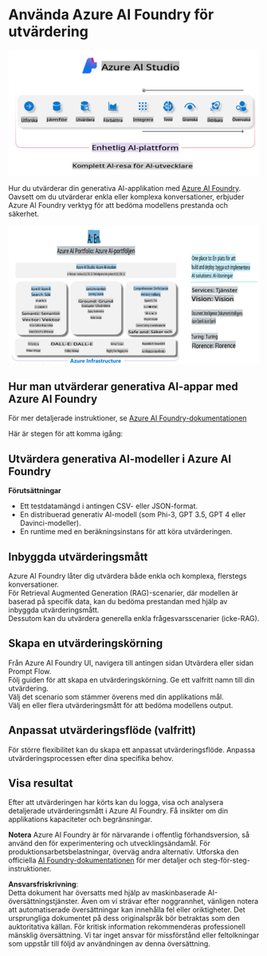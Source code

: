 # **Använda Azure AI Foundry för utvärdering**

![aistudo](../../../../../translated_images/AIFoundry.61da8c74bccc0241ce9a4cb53a170912245871de9235043afcb796ccbc076fdc.sv.png)

Hur du utvärderar din generativa AI-applikation med [Azure AI Foundry](https://ai.azure.com?WT.mc_id=aiml-138114-kinfeylo). Oavsett om du utvärderar enkla eller komplexa konversationer, erbjuder Azure AI Foundry verktyg för att bedöma modellens prestanda och säkerhet.

![aistudo](../../../../../translated_images/AIPortfolio.5aaa2b25e9157624a4542fe041d66a96a1c1ec6007e4e5aadd926c6ec8ce18b3.sv.png)

## Hur man utvärderar generativa AI-appar med Azure AI Foundry
För mer detaljerade instruktioner, se [Azure AI Foundry-dokumentationen](https://learn.microsoft.com/azure/ai-studio/how-to/evaluate-generative-ai-app?WT.mc_id=aiml-138114-kinfeylo)

Här är stegen för att komma igång:

## Utvärdera generativa AI-modeller i Azure AI Foundry

**Förutsättningar**

- Ett testdatamängd i antingen CSV- eller JSON-format.
- En distribuerad generativ AI-modell (som Phi-3, GPT 3.5, GPT 4 eller Davinci-modeller).
- En runtime med en beräkningsinstans för att köra utvärderingen.

## Inbyggda utvärderingsmått

Azure AI Foundry låter dig utvärdera både enkla och komplexa, flerstegs konversationer.  
För Retrieval Augmented Generation (RAG)-scenarier, där modellen är baserad på specifik data, kan du bedöma prestandan med hjälp av inbyggda utvärderingsmått.  
Dessutom kan du utvärdera generella enkla frågesvarsscenarier (icke-RAG).

## Skapa en utvärderingskörning

Från Azure AI Foundry UI, navigera till antingen sidan Utvärdera eller sidan Prompt Flow.  
Följ guiden för att skapa en utvärderingskörning. Ge ett valfritt namn till din utvärdering.  
Välj det scenario som stämmer överens med din applikations mål.  
Välj en eller flera utvärderingsmått för att bedöma modellens output.

## Anpassat utvärderingsflöde (valfritt)

För större flexibilitet kan du skapa ett anpassat utvärderingsflöde. Anpassa utvärderingsprocessen efter dina specifika behov.

## Visa resultat

Efter att utvärderingen har körts kan du logga, visa och analysera detaljerade utvärderingsmått i Azure AI Foundry. Få insikter om din applikations kapaciteter och begränsningar.

**Notera** Azure AI Foundry är för närvarande i offentlig förhandsversion, så använd den för experimentering och utvecklingsändamål. För produktionsarbetsbelastningar, överväg andra alternativ. Utforska den officiella [AI Foundry-dokumentationen](https://learn.microsoft.com/azure/ai-studio/?WT.mc_id=aiml-138114-kinfeylo) för mer detaljer och steg-för-steg-instruktioner.

**Ansvarsfriskrivning**:  
Detta dokument har översatts med hjälp av maskinbaserade AI-översättningstjänster. Även om vi strävar efter noggrannhet, vänligen notera att automatiserade översättningar kan innehålla fel eller oriktigheter. Det ursprungliga dokumentet på dess originalspråk bör betraktas som den auktoritativa källan. För kritisk information rekommenderas professionell mänsklig översättning. Vi tar inget ansvar för missförstånd eller feltolkningar som uppstår till följd av användningen av denna översättning.